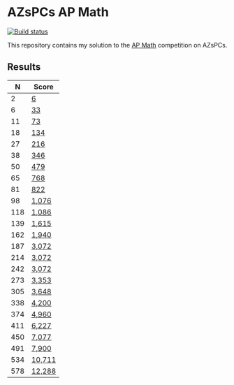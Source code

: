 # AZsPCs AP Math

[![Build status](https://github.com/jmerle/azspcs-ap-math/workflows/Build/badge.svg)](https://github.com/jmerle/azspcs-ap-math/actions?query=workflow%3ABuild)

This repository contains my solution to the [AP Math](http://azspcs.com/Contest/APMath) competition on AZsPCs.

## Results

| N | Score |
|---|-------|
| 2 | [6](./results/002.txt) |
| 6 | [33](./results/006.txt) |
| 11 | [73](./results/011.txt) |
| 18 | [134](./results/018.txt) |
| 27 | [216](./results/027.txt) |
| 38 | [346](./results/038.txt) |
| 50 | [479](./results/050.txt) |
| 65 | [768](./results/065.txt) |
| 81 | [822](./results/081.txt) |
| 98 | [1,076](./results/098.txt) |
| 118 | [1,086](./results/118.txt) |
| 139 | [1,615](./results/139.txt) |
| 162 | [1,940](./results/162.txt) |
| 187 | [3,072](./results/187.txt) |
| 214 | [3,072](./results/214.txt) |
| 242 | [3,072](./results/242.txt) |
| 273 | [3,353](./results/273.txt) |
| 305 | [3,648](./results/305.txt) |
| 338 | [4,200](./results/338.txt) |
| 374 | [4,960](./results/374.txt) |
| 411 | [6,227](./results/411.txt) |
| 450 | [7,077](./results/450.txt) |
| 491 | [7,900](./results/491.txt) |
| 534 | [10,711](./results/534.txt) |
| 578 | [12,288](./results/578.txt) |

